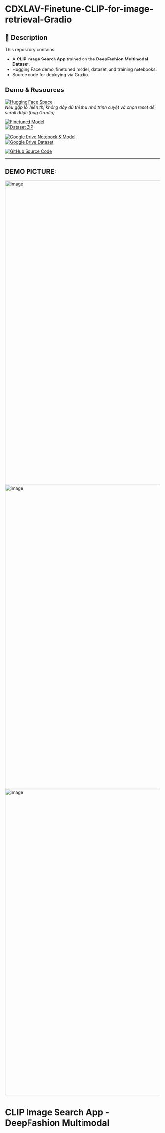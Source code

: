 # CDXLAV-Finetune-CLIP-for-image-retrieval-Gradio

## 📌 Description
This repository contains:
- A **CLIP Image Search App** trained on the **DeepFashion Multimodal Dataset**.
- Hugging Face demo, finetuned model, dataset, and training notebooks.
- Source code for deploying via Gradio.

## Demo & Resources

[![Hugging Face Space](https://img.shields.io/badge/HuggingFace-Space-yellow?logo=huggingface)](https://huggingface.co/spaces/anhquanlam/clip-image-search-app-deepfashion-multimodal)  
_Nếu gặp lỗi hiển thị không đầy đủ thì thu nhỏ trình duyệt và chọn reset để scroll được (bug Gradio)._

[![Finetuned Model](https://img.shields.io/badge/HuggingFace-Finetuned_Model-blue?logo=huggingface)](https://huggingface.co/anhquanlam/clip-finetuned-deepfashion)  
[![Dataset ZIP](https://img.shields.io/badge/HuggingFace-Dataset-green?logo=huggingface)](https://huggingface.co/datasets/anhquanlam/clip-deepfashion-multimodal/resolve/main/DeepFashion.zip)  

[![Google Drive Notebook & Model](https://img.shields.io/badge/GoogleDrive-Notebook_%26_Model-orange?logo=googledrive)](https://drive.google.com/drive/folders/1EzeIEEgiSY1UIt3MlTxFFU7-xjUh1NeN?usp=sharing)  
[![Google Drive Dataset](https://img.shields.io/badge/GoogleDrive-Dataset-red?logo=googledrive)](https://drive.google.com/file/d/1OVE0M_sWtRVPvpDAlWAEhbpCpcXdLajW/view?usp=sharing)  

[![GitHub Source Code](https://img.shields.io/badge/GitHub-Full_Source_Code-black?logo=github)](https://github.com/awun0105/CDXLAV-Finetune-CLIP-for-image-retrieval-Gradio.git)

---

## DEMO PICTURE:

<img width="1919" height="990" alt="image" src="https://github.com/user-attachments/assets/b294222b-1bd7-4b10-bd02-81bee6f878cd" />

<img width="1919" height="989" alt="image" src="https://github.com/user-attachments/assets/39b60ae5-08fb-4797-86f3-23871d39dad7" />

<img width="1917" height="996" alt="image" src="https://github.com/user-attachments/assets/80ebfe3b-0aaf-4a24-919e-e77d90042f36" />

# CLIP Image Search App - DeepFashion Multimodal




